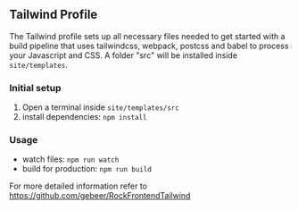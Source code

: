 ## Tailwind Profile

The Tailwind profile sets up all necessary files needed to get started with a build pipeline that uses tailwindcss, webpack, postcss and babel to process your Javascript and CSS. A folder "src" will be installed inside `site/templates`.  

### Initial setup
1. Open a terminal inside `site/templates/src`
2. install dependencies: `npm install`

### Usage 

- watch files: `npm run watch`
- build for production: `npm run build` 

For more detailed information refer to https://github.com/gebeer/RockFrontendTailwind